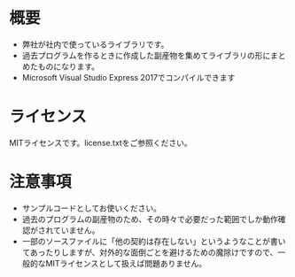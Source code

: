 
# 概要
* 弊社が社内で使っているライブラリです。
* 過去プログラムを作るときに作成した副産物を集めてライブラリの形にまとめたものになります。
* Microsoft Visual Studio Express 2017でコンパイルできます

# ライセンス
MITライセンスです。license.txtをご参照ください。

# 注意事項
* サンプルコードとしてお使いください。
* 過去のプログラムの副産物のため、その時々で必要だった範囲でしか動作確認がされていません。
* 一部のソースファイルに「他の契約は存在しない」というようなことが書いてあったりしますが、対外的な面倒ごとを避けるための魔除けですので、一般的なMITライセンスとして扱えば問題ありません。


